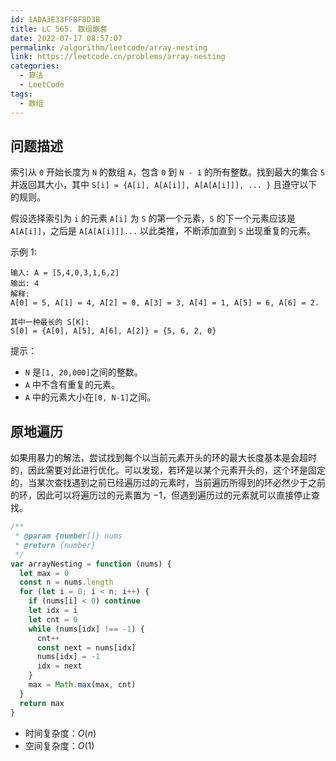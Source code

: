 ```yaml
---
id: 1ADA3E33FFBF8D3B
title: LC 565. 数组嵌套
date: 2022-07-17 08:57:07
permalink: /algorithm/leetcode/array-nesting
link: https://leetcode.cn/problems/array-nesting
categories:
  - 算法
  - LeetCode
tags:
  - 数组
---
```


<Level :type='2'/>

## 问题描述

索引从 `0` 开始长度为 `N` 的数组 `A`，包含 `0` 到 `N - 1` 的所有整数。找到最大的集合 `S` 并返回其大小，其中 `S[i] = {A[i], A[A[i]], A[A[A[i]]], ... }` 且遵守以下的规则。

假设选择索引为 `i` 的元素 `A[i]` 为 `S` 的第一个元素，`S` 的下一个元素应该是 `A[A[i]]`，之后是 `A[A[A[i]]]...` 以此类推，不断添加直到 `S` 出现重复的元素。

示例 1:

```text
输入: A = [5,4,0,3,1,6,2]
输出: 4
解释:
A[0] = 5, A[1] = 4, A[2] = 0, A[3] = 3, A[4] = 1, A[5] = 6, A[6] = 2.

其中一种最长的 S[K]:
S[0] = {A[0], A[5], A[6], A[2]} = {5, 6, 2, 0}
```

提示：

- `N` 是`[1, 20,000]`之间的整数。
- `A` 中不含有重复的元素。
- `A` 中的元素大小在`[0, N-1]`之间。

## 原地遍历

如果用暴力的解法，尝试找到每个以当前元素开头的环的最大长度基本是会超时的，因此需要对此进行优化。可以发现，若环是以某个元素开头的，这个环是固定的，当某次查找遇到之前已经遍历过的元素时，当前遍历所得到的环必然少于之前的环，因此可以将遍历过的元素置为 $-1$，但遇到遍历过的元素就可以直接停止查找。

```javascript
/**
 * @param {number[]} nums
 * @return {number}
 */
var arrayNesting = function (nums) {
  let max = 0
  const n = nums.length
  for (let i = 0; i < n; i++) {
    if (nums[i] < 0) continue
    let idx = i
    let cnt = 0
    while (nums[idx] !== -1) {
      cnt++
      const next = nums[idx]
      nums[idx] = -1
      idx = next
    }
    max = Math.max(max, cnt)
  }
  return max
}
```

- 时间复杂度：$O(n)$
- 空间复杂度：$O(1)$
